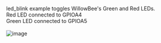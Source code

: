 led_blink example toggles WillowBee's Green and Red LEDs. <br>
Red LED connected to GPIOA4 <br>
Green LED connected to GPIOA5 <br>
<br>
![image](https://github.com/WillowBeeLoRaWAN/WBL-1/assets/145584015/a0982127-fb87-4031-88aa-c9073c18371c)
